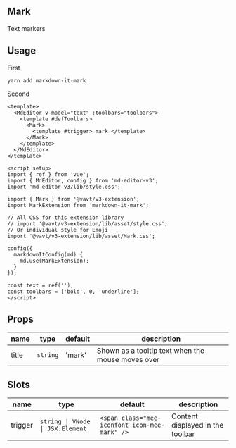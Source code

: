 ## Mark

Text markers

## Usage

First

```shell
yarn add markdown-it-mark
```

Second

```vue
<template>
  <MdEditor v-model="text" :toolbars="toolbars">
    <template #defToolbars>
      <Mark>
        <template #trigger> mark </template>
      </Mark>
    </template>
  </MdEditor>
</template>

<script setup>
import { ref } from 'vue';
import { MdEditor, config } from 'md-editor-v3';
import 'md-editor-v3/lib/style.css';

import { Mark } from '@vavt/v3-extension';
import MarkExtension from 'markdown-it-mark';

// All CSS for this extension library
// import '@vavt/v3-extension/lib/asset/style.css';
// Or individual style for Emoji
import '@vavt/v3-extension/lib/asset/Mark.css';

config({
  markdownItConfig(md) {
    md.use(MarkExtension);
  }
});

const text = ref('');
const toolbars = ['bold', 0, 'underline'];
</script>
```

## Props

| name  | type     | default | description                                       |
| ----- | -------- | ------- | ------------------------------------------------- |
| title | `string` | 'mark'  | Shown as a tooltip text when the mouse moves over |

## Slots

| name | type | default | description |
| --- | --- | --- | --- |
| trigger | `string \| VNode \| JSX.Element` | `<span class="mee-iconfont icon-mee-mark" />` | Content displayed in the toolbar |
